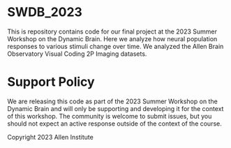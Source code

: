 # SWDB_2023

This is  repository contains code for our final project at the 2023 Summer Workshop on the Dynamic Brain. Here we analyze how neural population responses to various stimuli change over time. We analyzed the Allen Brain Observatory Visual Coding 2P Imaging datasets.

# Support Policy

We are releasing this code as part of the 2023 Summer Workshop on the Dynamic Brain and will only be supporting and developing it for the context of this workshop. The community is welcome to submit issues, but you should not expect an active response outside of the context of the course.

Copyright 2023 Allen Institute
